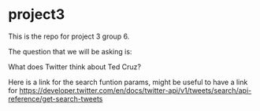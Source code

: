 # project3
This is the repo for project 3 group 6.

The question that we will be asking is:

What does Twitter think about Ted Cruz?

Here is a link for the search funtion params, might be useful to have a link for
https://developer.twitter.com/en/docs/twitter-api/v1/tweets/search/api-reference/get-search-tweets